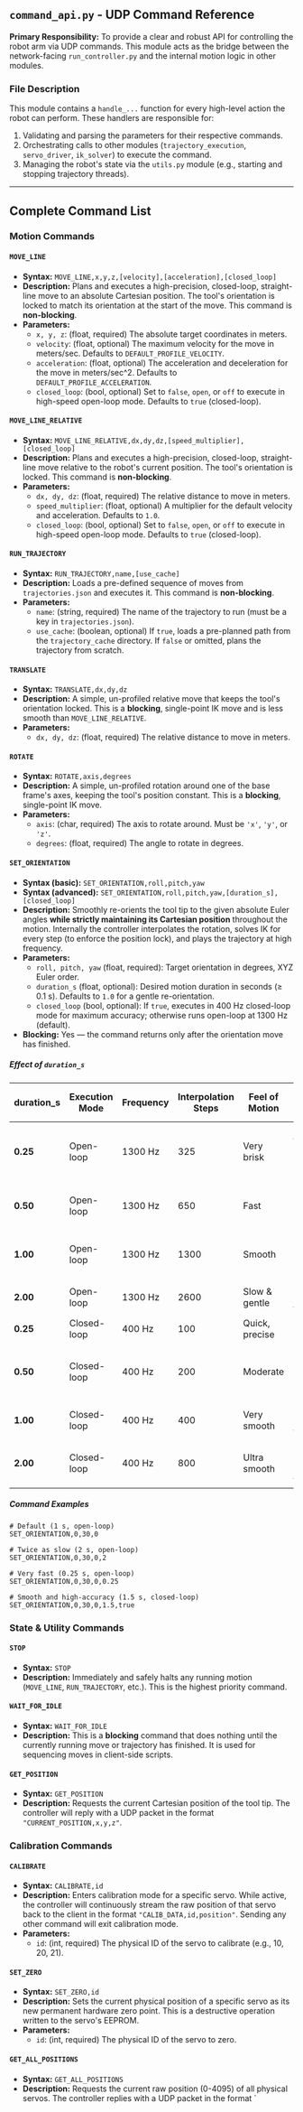 ## `command_api.py` - UDP Command Reference

**Primary Responsibility:** To provide a clear and robust API for controlling the robot arm via UDP commands. This module acts as the bridge between the network-facing `run_controller.py` and the internal motion logic in other modules.

### File Description

This module contains a `handle_...` function for every high-level action the robot can perform. These handlers are responsible for:
1.  Validating and parsing the parameters for their respective commands.
2.  Orchestrating calls to other modules (`trajectory_execution`, `servo_driver`, `ik_solver`) to execute the command.
3.  Managing the robot's state via the `utils.py` module (e.g., starting and stopping trajectory threads).

---

## Complete Command List

### Motion Commands

#### `MOVE_LINE`
-   **Syntax:** `MOVE_LINE,x,y,z,[velocity],[acceleration],[closed_loop]`
-   **Description:** Plans and executes a high-precision, closed-loop, straight-line move to an absolute Cartesian position. The tool's orientation is locked to match its orientation at the start of the move. This command is **non-blocking**.
-   **Parameters:**
    -   `x, y, z`: (float, required) The absolute target coordinates in meters.
    -   `velocity`: (float, optional) The maximum velocity for the move in meters/sec. Defaults to `DEFAULT_PROFILE_VELOCITY`.
    -   `acceleration`: (float, optional) The acceleration and deceleration for the move in meters/sec^2. Defaults to `DEFAULT_PROFILE_ACCELERATION`.
    -   `closed_loop`: (bool, optional) Set to `false`, `open`, or `off` to execute in high-speed open-loop mode. Defaults to `true` (closed-loop).

#### `MOVE_LINE_RELATIVE`
-   **Syntax:** `MOVE_LINE_RELATIVE,dx,dy,dz,[speed_multiplier],[closed_loop]`
-   **Description:** Plans and executes a high-precision, closed-loop, straight-line move relative to the robot's current position. The tool's orientation is locked. This command is **non-blocking**.
-   **Parameters:**
    -   `dx, dy, dz`: (float, required) The relative distance to move in meters.
    -   `speed_multiplier`: (float, optional) A multiplier for the default velocity and acceleration. Defaults to `1.0`.
    -   `closed_loop`: (bool, optional) Set to `false`, `open`, or `off` to execute in high-speed open-loop mode. Defaults to `true` (closed-loop).

#### `RUN_TRAJECTORY`
-   **Syntax:** `RUN_TRAJECTORY,name,[use_cache]`
-   **Description:** Loads a pre-defined sequence of moves from `trajectories.json` and executes it. This command is **non-blocking**.
-   **Parameters:**
    -   `name`: (string, required) The name of the trajectory to run (must be a key in `trajectories.json`).
    -   `use_cache`: (boolean, optional) If `true`, loads a pre-planned path from the `trajectory_cache` directory. If `false` or omitted, plans the trajectory from scratch.

#### `TRANSLATE`
-   **Syntax:** `TRANSLATE,dx,dy,dz`
-   **Description:** A simple, un-profiled relative move that keeps the tool's orientation locked. This is a **blocking**, single-point IK move and is less smooth than `MOVE_LINE_RELATIVE`.
-   **Parameters:**
    -   `dx, dy, dz`: (float, required) The relative distance to move in meters.

#### `ROTATE`
-   **Syntax:** `ROTATE,axis,degrees`
-   **Description:** A simple, un-profiled rotation around one of the base frame's axes, keeping the tool's position constant. This is a **blocking**, single-point IK move.
-   **Parameters:**
    -   `axis`: (char, required) The axis to rotate around. Must be `'x'`, `'y'`, or `'z'`.
    -   `degrees`: (float, required) The angle to rotate in degrees.

#### `SET_ORIENTATION`
-   **Syntax (basic):** `SET_ORIENTATION,roll,pitch,yaw`
-   **Syntax (advanced):** `SET_ORIENTATION,roll,pitch,yaw,[duration_s],[closed_loop]`
-   **Description:** Smoothly re-orients the tool tip to the given absolute Euler angles **while strictly maintaining its Cartesian position** throughout the motion.  Internally the controller interpolates the rotation, solves IK for every step (to enforce the position lock), and plays the trajectory at high frequency.
-   **Parameters:**
    -   `roll, pitch, yaw` (float, required): Target orientation in degrees, XYZ Euler order.
    -   `duration_s` (float, optional): Desired motion duration in seconds (≥ 0.1 s). Defaults to `1.0` for a gentle re-orientation.
    -   `closed_loop` (bool, optional): If `true`, executes in 400 Hz closed-loop mode for maximum accuracy; otherwise runs open-loop at 1300 Hz (default).
-   **Blocking:** Yes — the command returns only after the orientation move has finished.

##### Effect of `duration_s`

| duration_s | Execution Mode | Frequency | Interpolation Steps | Feel of Motion | Typical Use-Case |
|------------|----------------|-----------|---------------------|----------------|------------------|
| **0.25**   | Open-loop      | 1300 Hz   | 325                 | Very brisk     | Small touch-ups, dynamic demos |
| **0.50**   | Open-loop      | 1300 Hz   | 650                 | Fast           | Quick pick-and-place |
| **1.00**   | Open-loop      | 1300 Hz   | 1300                | Smooth         | Default, safe around people |
| **2.00**   | Open-loop      | 1300 Hz   | 2600                | Slow & gentle  | Precision assembly, filming |
| **0.25**   | Closed-loop    | 400 Hz    | 100                 | Quick, precise | Rapid calibration |
| **0.50**   | Closed-loop    | 400 Hz    | 200                 | Moderate       | High-accuracy pick-and-place |
| **1.00**   | Closed-loop    | 400 Hz    | 400                 | Very smooth    | Fine alignment tasks |
| **2.00**   | Closed-loop    | 400 Hz    | 800                 | Ultra smooth   | Slow-mo camera shots, teaching |

##### Command Examples

```text
# Default (1 s, open-loop)
SET_ORIENTATION,0,30,0

# Twice as slow (2 s, open-loop)
SET_ORIENTATION,0,30,0,2

# Very fast (0.25 s, open-loop)
SET_ORIENTATION,0,30,0,0.25

# Smooth and high-accuracy (1.5 s, closed-loop)
SET_ORIENTATION,0,30,0,1.5,true
```

### State & Utility Commands

#### `STOP`
-   **Syntax:** `STOP`
-   **Description:** Immediately and safely halts any running motion (`MOVE_LINE`, `RUN_TRAJECTORY`, etc.). This is the highest priority command.

#### `WAIT_FOR_IDLE`
-   **Syntax:** `WAIT_FOR_IDLE`
-   **Description:** This is a **blocking** command that does nothing until the currently running move or trajectory has finished. It is used for sequencing moves in client-side scripts.

#### `GET_POSITION`
-   **Syntax:** `GET_POSITION`
-   **Description:** Requests the current Cartesian position of the tool tip. The controller will reply with a UDP packet in the format `"CURRENT_POSITION,x,y,z"`.

### Calibration Commands

#### `CALIBRATE`
-   **Syntax:** `CALIBRATE,id`
-   **Description:** Enters calibration mode for a specific servo. While active, the controller will continuously stream the raw position of that servo back to the client in the format `"CALIB_DATA,id,position"`. Sending any other command will exit calibration mode.
-   **Parameters:**
    -   `id`: (int, required) The physical ID of the servo to calibrate (e.g., 10, 20, 21).

#### `SET_ZERO`
-   **Syntax:** `SET_ZERO,id`
-   **Description:** Sets the current physical position of a specific servo as its new permanent hardware zero point. This is a destructive operation written to the servo's EEPROM.
-   **Parameters:**
    -   `id`: (int, required) The physical ID of the servo to zero.

#### `GET_ALL_POSITIONS`
-   **Syntax:** `GET_ALL_POSITIONS`
-   **Description:** Requests the current raw position (0-4095) of all physical servos. The controller replies with a UDP packet in the format `